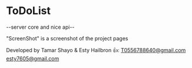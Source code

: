 # ToDoList
--server core and nice api--

"ScreenShot" is a screenshot of the project pages

Developed by Tamar Shayo & Esty Hailbron 👍: 
T0556788640@gmail.com  esty7605@gmail.com